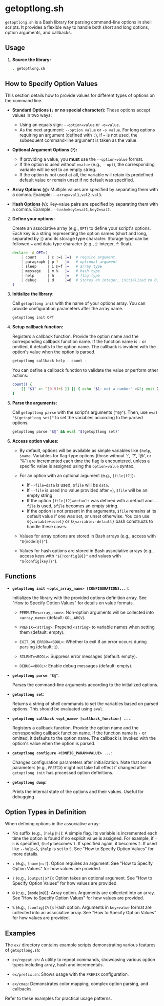 # getoptlong.sh

`getoptlong.sh` is a Bash library for parsing command-line options in
shell scripts. It provides a flexible way to handle both short and
long options, option arguments, and callbacks.

## Usage

1.  **Source the library:**

    ```bash
    . getoptlong.sh
    ```

## How to Specify Option Values

This section details how to provide values for different types of options on the command line.

*   **Standard Options (`:` or no special character):** These options accept values in two ways:
    *   Using an equals sign: `--option=value` or `-o=value`.
    *   As the next argument: `--option value` or `-o value`. For long options requiring an argument (defined with `:`), if `=` is not used, the subsequent command-line argument is taken as the value.

*   **Optional Argument Options (`?`):**
    *   If providing a value, you **must** use the `--option=value` format.
    *   If the option is used without `=value` (e.g., `--opt`), the corresponding variable will be set to an empty string.
    *   If the option is not used at all, the variable will retain its predefined default value or remain unset if no default was specified.

*   **Array Options (`@`):** Multiple values are specified by separating them with a comma. Example: `--array=val1,val2,val3`.

*   **Hash Options (`%`):** Key-value pairs are specified by separating them with a comma. Example: `--hash=key1=val1,key2=val2`.

2.  **Define your options:**

    Create an associative array (e.g., `OPT`) to define your script's
    options.  Each key is a string representing the option names
    (short and long, separated by `|`) and its storage type character.
    Storage type can be followed `=` and data type character (e.g.,
    `i`: integer, `f`: float).

    ```bash
    declare -A OPT=(
        [ count     | c :=i ]=1  # require argument
        [ paragraph | p ?   ]=   # optional argument
        [ sleep     | i @=f ]=   # array type
        [ message   | m %   ]=   # hash type
        [ help      | h     ]=   # flag type
        [ debug     | d     ]=0  # Stores an integer, initialized to 0. Increments if used as a flag, e.g., -d.
    )
    ```

3.  **Initialize the library:**

    Call `getoptlong init` with the name of your options array. You
    can provide configuration parameters after the array name.

    ```bash
    getoptlong init OPT
    ```

4.  **Setup callback function:**

    Registers a callback function. Provide the option name and the
    corresponding callback function name. If the function name is `-` or
    omitted, it defaults to the option name. The callback is invoked
    with the option's value when the option is parsed.

    ```bash
    getoptlong callback help - count -
    ```

    You can define a callback function to validate the value or perform other actions:
	
	```bash
    count() {
        [[ "$1" =~ ^[0-9]+$ ]] || { echo "$1: not a number" >&2; exit 1 ; }
    }
    ```

5.  **Parse the arguments:**

    Call `getoptlong parse` with the script's arguments
    (`"$@"`). Then, use `eval "$(getoptlong set)"` to set the
    variables according to the parsed options.

    ```bash
    getoptlong parse "$@" && eval "$(getoptlong set)" 
    ```

6.  **Access option values:**

    - By default, options will be available as simple variables like
      `$help`, `$name`. Variables for flag-type options (those without ':', '?', '@', or '%') are incremented each time the flag is encountered, unless a specific value is assigned using the `option=value` syntax.

    - For an option with an optional argument (e.g., `[file|f?]`):
        *   If `--file=data` is used, `$file` will be `data`.
        *   If `--file` is used (no value provided after `=`), `$file` will be an empty string.
        *   If the option `[file|f?]=default` was defined with a default and `--file` is used, `$file` becomes an empty string.
        *   If the option is not present in the arguments, `$file` remains at its default value if one was set, or unset otherwise. You can use `${variable+isset}` or `${variable:-default}` bash constructs to handle these cases.

    - Values for array options are stored in Bash arrays (e.g., access with `"${mode[@]}"`).

    - Values for hash options are stored in Bash associative arrays (e.g., access keys with `"${!config[@]}"` and values with `"${config[key]}"`).

## Functions

-   **`getoptlong init <opts_array_name> [CONFIGURATIONS...]`**:

    Initializes the library with the provided options definition array.
    See "How to Specify Option Values" for details on value formats.

    -   `PERMUTE=<array_name>`: Non-option arguments will be collected
        into `<array_name>` (default: `GOL_ARGV`).

    -   `PREFIX=<string>`: Prepend `<string>` to variable names when
        setting them (default: empty).

    -   `EXIT_ON_ERROR=<BOOL>`: Whether to exit if an error occurs
        during parsing (default: `1`).

    -   `SILENT=<BOOL>`: Suppress error messages (default: empty).

    -   `DEBUG=<BOOL>`: Enable debug messages (default: empty).

-   **`getoptlong parse "$@"`**:

    Parses the command-line arguments according to the initialized
    options.

-   **`getoptlong set`**:

    Returns a string of shell commands to set the variables based on
    parsed options. This should be evaluated using `eval`.

-   **`getoptlong callback <opt_name> [callback_function] ...`**:

    Registers a callback function. Provide the option name and the
    corresponding callback function name. If the function name is `-` or
    omitted, it defaults to the option name. The callback is invoked
    with the option's value when the option is parsed.

-   **`getoptlong configure <CONFIG_PARAM=VALUE> ...`**:

    Changes configuration parameters after initialization. Note that
    some parameters (e.g., `PREFIX`) might not take full effect if
    changed after `getoptlong init` has processed option definitions.

-   **`getoptlong dump`**:

    Prints the internal state of the options and their values. Useful
    for debugging.

## Option Types in Definition

When defining options in the associative array:

-   No suffix (e.g., `[help|h]`): A simple flag. Its variable is incremented each time the option is found if no explicit value is assigned. For example, if `-h` is specified, `$help` becomes `1`. If specified again, it becomes `2`. If used like `--help=5`, `$help` is set to `5`. See "How to Specify Option Values" for more details.

-   `:` (e.g., `[name|n:]`): Option requires an argument. See "How to Specify Option Values" for how values are provided.

-   `?` (e.g., `[output|o?]`): Option takes an optional argument. See "How to Specify Option Values" for how values are provided.

-   `@` (e.g., `[mode|m@]`): Array option. Arguments are collected into an array. See "How to Specify Option Values" for how values are provided.

-   `%` (e.g., `[config|C%]`): Hash option. Arguments in `key=value` format are collected into an associative array. See "How to Specify Option Values" for how values are provided.

## Examples

The `ex/` directory contains example scripts demonstrating various
features of `getoptlong.sh`:

-   `ex/repeat.sh`: A utility to repeat commands, showcasing various
    option types including array, hash and incrementals.

-   `ex/prefix.sh`: Shows usage with the `PREFIX` configuration.

-   `ex/cmap`: Demonstrates color mapping, complex option parsing, and
    callbacks.

Refer to these examples for practical usage patterns.
